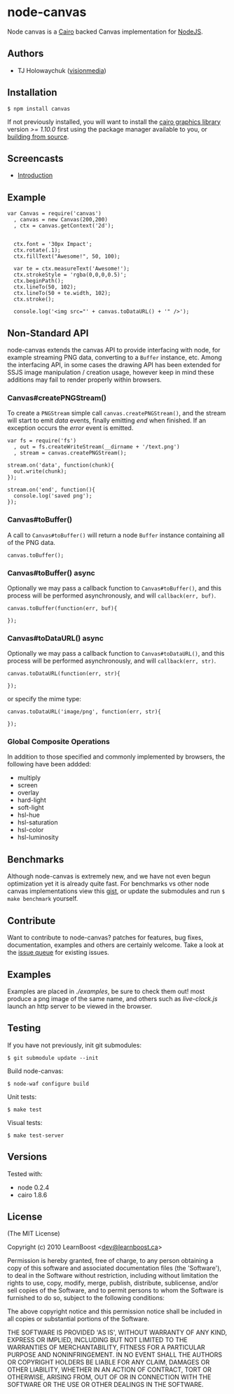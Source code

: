 
# node-canvas

 Node canvas is a [Cairo](http://cairographics.org/) backed Canvas implementation for [NodeJS](http://nodejs.org).

## Authors

  - TJ Holowaychuk ([visionmedia](http://github.com/visionmedia))

## Installation

    $ npm install canvas

If not previously installed, you will want to install the [cairo graphics library](http://cairographics.org/download/) version _>= 1.10.0_ first using the package manager available to you, or [building from source](https://github.com/LearnBoost/node-canvas/wiki/_pages).

## Screencasts

  - [Introduction](http://screenr.com/CTk)

## Example

    var Canvas = require('canvas')
      , canvas = new Canvas(200,200)
      , ctx = canvas.getContext('2d');
    
    
      ctx.font = '30px Impact';
      ctx.rotate(.1);
      ctx.fillText("Awesome!", 50, 100);
    
      var te = ctx.measureText('Awesome!');
      ctx.strokeStyle = 'rgba(0,0,0,0.5)';
      ctx.beginPath();
      ctx.lineTo(50, 102);
      ctx.lineTo(50 + te.width, 102);
      ctx.stroke();
      
      console.log('<img src="' + canvas.toDataURL() + '" />');

## Non-Standard API


 node-canvas extends the canvas API to provide interfacing with node, for example streaming PNG data, converting to a `Buffer` instance, etc. Among the interfacing API, in some cases the drawing API has been extended for SSJS image manipulation / creation usage, however keep in mind these additions may fail to render properly within browsers.

### Canvas#createPNGStream()

  To create a `PNGStream` simple call `canvas.createPNGStream()`, and the stream will start to emit _data_ events, finally emitting _end_ when finished. If an exception occurs the _error_ event is emitted.
  
    var fs = require('fs')
      , out = fs.createWriteStream(__dirname + '/text.png')
      , stream = canvas.createPNGStream();

    stream.on('data', function(chunk){
      out.write(chunk);
    });
    
    stream.on('end', function(){
      console.log('saved png');
    });

### Canvas#toBuffer()

  A call to `Canvas#toBuffer()` will return a node `Buffer` instance containing all of the PNG data.


    canvas.toBuffer();

### Canvas#toBuffer() async

  Optionally we may pass a callback function to `Canvas#toBuffer()`, and this process will be performed asynchronously, and will `callback(err, buf)`.


    canvas.toBuffer(function(err, buf){
    
    });

### Canvas#toDataURL() async

  Optionally we may pass a callback function to `Canvas#toDataURL()`, and this process will be performed asynchronously, and will `callback(err, str)`.
  
  
    canvas.toDataURL(function(err, str){
      
    });

or specify the mime type:

    canvas.toDataURL('image/png', function(err, str){
      
    });

### Global Composite Operations

 In addition to those specified and commonly implemented by browsers, the following have been addded:

  - multiply
  - screen
  - overlay
  - hard-light
  - soft-light
  - hsl-hue
  - hsl-saturation
  - hsl-color
  - hsl-luminosity

## Benchmarks

 Although node-canvas is extremely new, and we have not even begun optimization yet it is already quite fast. For benchmarks vs other node canvas implementations view this [gist](https://gist.github.com/664922), or update the submodules and run `$ make benchmark` yourself.

## Contribute

 Want to contribute to node-canvas? patches for features, bug fixes, documentation, examples and others are certainly welcome. Take a look at the [issue queue](https://github.com/LearnBoost/node-canvas/issues) for existing issues.

## Examples

 Examples are placed in _./examples_, be sure to check them out! most produce a png image of the same name, and others such as _live-clock.js_ launch an http server to be viewed in the browser.

## Testing

If you have not previously, init git submodules:

    $ git submodule update --init

Build node-canvas:

    $ node-waf configure build

Unit tests:

    $ make test

Visual tests:

    $ make test-server

## Versions

Tested with:

  - node 0.2.4
  - cairo 1.8.6

## License 

(The MIT License)

Copyright (c) 2010 LearnBoost &lt;dev@learnboost.ca&gt;

Permission is hereby granted, free of charge, to any person obtaining
a copy of this software and associated documentation files (the
'Software'), to deal in the Software without restriction, including
without limitation the rights to use, copy, modify, merge, publish,
distribute, sublicense, and/or sell copies of the Software, and to
permit persons to whom the Software is furnished to do so, subject to
the following conditions:

The above copyright notice and this permission notice shall be
included in all copies or substantial portions of the Software.

THE SOFTWARE IS PROVIDED 'AS IS', WITHOUT WARRANTY OF ANY KIND,
EXPRESS OR IMPLIED, INCLUDING BUT NOT LIMITED TO THE WARRANTIES OF
MERCHANTABILITY, FITNESS FOR A PARTICULAR PURPOSE AND NONINFRINGEMENT.
IN NO EVENT SHALL THE AUTHORS OR COPYRIGHT HOLDERS BE LIABLE FOR ANY
CLAIM, DAMAGES OR OTHER LIABILITY, WHETHER IN AN ACTION OF CONTRACT,
TORT OR OTHERWISE, ARISING FROM, OUT OF OR IN CONNECTION WITH THE
SOFTWARE OR THE USE OR OTHER DEALINGS IN THE SOFTWARE.